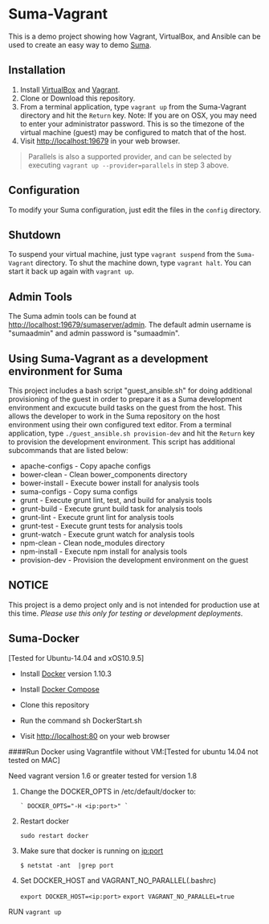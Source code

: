 # Suma-Vagrant

This is a demo project showing how Vagrant, VirtualBox, and Ansible can be used to create an easy way to demo [Suma](https://github.com/cazzerson/Suma).

## Installation

1. Install [VirtualBox](https://www.virtualbox.org/wiki/Downloads) and [Vagrant](https://www.vagrantup.com/downloads.html).
2. Clone or Download this repository.
3. From a terminal application, type `vagrant up` from the Suma-Vagrant directory and hit the `Return` key. Note: If you are on OSX, you may need to enter your administrator password. This is so the timezone of the virtual machine (guest) may be configured to match that of the host.
4. Visit [http://localhost:19679](http://localhost:19679) in your web browser.

> Parallels is also a supported provider, and can be selected
by executing `vagrant up --provider=parallels` in step 3 above.

## Configuration

To modify your Suma configuration, just edit the files in the `config` directory.

## Shutdown

To suspend your virtual machine, just type `vagrant suspend` from the `Suma-Vagrant` directory. To shut the machine down, type `vagrant halt`. You can start it back up again with `vagrant up`.

## Admin Tools

The Suma admin tools can be found at [http://localhost:19679/sumaserver/admin](http://localhost:19679/sumaserver/admin). The default admin username is "sumaadmin" and admin password is "sumaadmin".

## Using Suma-Vagrant as a development environment for Suma

This project includes a bash script "guest_ansible.sh" for doing additional provisioning of the guest in order to prepare it as a Suma development environment and excucute build tasks on the guest from the host. This allows the developer to work in the Suma repository on the host environment using their own configured text editor. From a terminal application, type `./guest_ansible.sh provision-dev` and hit the `Return` key to provision the development environment. This script has additional subcommands that are listed below:

  * apache-configs - Copy apache configs
  * bower-clean    - Clean bower_components directory
  * bower-install  - Execute bower install for analysis tools
  * suma-configs   - Copy suma configs
  * grunt          - Execute grunt lint, test, and build for analysis tools
  * grunt-build    - Execute grunt build task for analysis tools
  * grunt-lint     - Execute grunt lint for analysis tools
  * grunt-test     - Execute grunt tests for analysis tools
  * grunt-watch    - Execute grunt watch for analysis tools
  * npm-clean      - Clean node_modules directory
  * npm-install    - Execute npm install for analysis tools
  * provision-dev  - Provision the development environment on the guest

## NOTICE

This project is a demo project only and is not intended for production use at this time. *Please use this only for testing or development deployments*.

## Suma-Docker

[Tested for Ubuntu-14.04 and xOS10.9.5]

 - Install [Docker](https://docs.docker.com/engine/installation/) version 1.10.3
 - Install [Docker Compose](https://docs.docker.com/compose/install/)

 - Clone this repository
 - Run the command sh DockerStart.sh
 - Visit [http://localhost:80](http://localhost:80) on your web browser
 
####Run Docker using Vagrantfile without VM:[Tested for ubuntu 14.04 not tested on MAC]

Need vagrant version 1.6 or greater tested for version 1.8
 
1) Change the DOCKER_OPTS in /etc/default/docker to:

       ` DOCKER_OPTS="-H <ip:port>" `

 2) Restart docker
 
       ` sudo restart docker `

 3) Make sure that docker is running on <ip:port> 
 
       ` $ netstat -ant  |grep port `
 
 4) Set DOCKER_HOST and VAGRANT_NO_PARALLEL(.bashrc)
 
      ` export DOCKER_HOST=<ip:port> `
      ` export VAGRANT_NO_PARALLEL=true `
       
 RUN
 `vagrant up`
 

